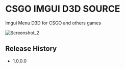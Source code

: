 # CSGO IMGUI D3D SOURCE
Imgui Menu D3D for CSGO and others games

![Screenshot_2](https://i.gyazo.com/1bd2abcf726aa44295a0a62c02899538.png)

## Release History

* 1.0.0.0
